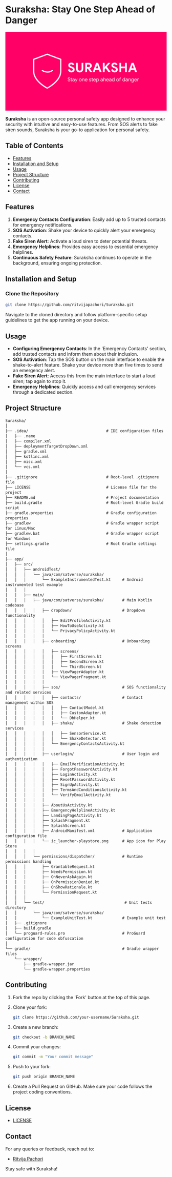 # Suraksha: Stay One Step Ahead of Danger

![Suraksha Logo](https://github.com/ritvijapachori/Suraksha/blob/master/app/src/main/res/drawable/suraksha_banner.png)

**Suraksha** is an open-source personal safety app designed to enhance your security with intuitive and easy-to-use features. From SOS alerts to fake siren sounds, Suraksha is your go-to application for personal safety.

## Table of Contents
- [Features](#features)
- [Installation and Setup](#installation-and-setup)
- [Usage](#usage)
- [Project Structure](#project-structure)
- [Contributing](#contributing)
- [License](#license)
- [Contact](#contact)

## Features

1. **Emergency Contacts Configuration**: Easily add up to 5 trusted contacts for emergency notifications.
2. **SOS Activation**: Shake your device to quickly alert your emergency contacts.
3. **Fake Siren Alert**: Activate a loud siren to deter potential threats.
4. **Emergency Helplines**: Provides easy access to essential emergency helplines.
5. **Continuous Safety Feature**: Suraksha continues to operate in the background, ensuring ongoing protection.

## Installation and Setup

### Clone the Repository

```bash
git clone https://github.com/ritvijapachori/Suraksha.git
```

Navigate to the cloned directory and follow platform-specific setup guidelines to get the app running on your device.

## Usage

- **Configuring Emergency Contacts**: In the 'Emergency Contacts' section, add trusted contacts and inform them about their inclusion.
- **SOS Activation**: Tap the SOS button on the main interface to enable the shake-to-alert feature. Shake your device more than five times to send an emergency alert.
- **Fake Siren Alert**: Access this from the main interface to start a loud siren; tap again to stop it.
- **Emergency Helplines**: Quickly access and call emergency services through a dedicated section.

## Project Structure

```plaintext
Suraksha/
│
├── .idea/                                  # IDE configuration files
│   ├── .name
│   ├── compiler.xml
│   ├── deploymentTargetDropDown.xml
│   ├── gradle.xml
│   ├── kotlinc.xml
│   ├── misc.xml
│   └── vcs.xml
│
├── .gitignore                              # Root-level .gitignore file
├── LICENSE                                 # License file for the project
├── README.md                               # Project documentation
├── build.gradle                            # Root-level Gradle build script
├── gradle.properties                       # Gradle configuration properties
├── gradlew                                 # Gradle wrapper script for Linux/Mac
├── gradlew.bat                             # Gradle wrapper script for Windows
├── settings.gradle                         # Root Gradle settings file
│
├── app/
│   ├── src/
│   │   ├── androidTest/
│   │   │   └── java/com/satverse/suraksha/
│   │   │       └── ExampleInstrumentedTest.kt     # Android instrumented test example
│   │   │
│   │   ├── main/                                  
│   │   │   ├── java/com/satverse/suraksha/        # Main Kotlin codebase
│   │   │   │   ├── dropdown/                      # Dropdown functionality
│   │   │   │   │   ├── EditProfileActivity.kt
│   │   │   │   │   ├── HowToUseActivity.kt
│   │   │   │   │   └── PrivacyPolicyActivity.kt
│   │   │   │   │
│   │   │   │   ├── onboarding/                    # Onboarding screens
│   │   │   │   │   ├── screens/
│   │   │   │   │   │   ├── FirstScreen.kt
│   │   │   │   │   │   ├── SecondScreen.kt
│   │   │   │   │   │   └── ThirdScreen.kt
│   │   │   │   │   ├── ViewPagerAdapter.kt
│   │   │   │   │   └── ViewPagerFragment.kt
│   │   │   │   │
│   │   │   │   ├── sos/                           # SOS functionality and related services
│   │   │   │   │   ├── contacts/                  # Contact management within SOS
│   │   │   │   │   │   ├── ContactModel.kt
│   │   │   │   │   │   ├── CustomAdapter.kt
│   │   │   │   │   │   └── DbHelper.kt
│   │   │   │   │   ├── shake/                     # Shake detection services
│   │   │   │   │   │   ├── SensorService.kt
│   │   │   │   │   │   └── ShakeDetector.kt
│   │   │   │   │   └── EmergencyContactsActivity.kt
│   │   │   │   │
│   │   │   │   ├── userlogin/                     # User login and authentication
│   │   │   │   │   ├── EmailVerificationActivity.kt
│   │   │   │   │   ├── ForgotPasswordActivity.kt
│   │   │   │   │   ├── LoginActivity.kt
│   │   │   │   │   ├── ResetPasswordActivity.kt
│   │   │   │   │   ├── SignUpActivity.kt
│   │   │   │   │   ├── TermsAndConditionsActivity.kt
│   │   │   │   │   └── VerifyEmailActivity.kt
│   │   │   │   │
│   │   │   │   ├── AboutUsActivity.kt
│   │   │   │   ├── EmergencyHelplineActivity.kt
│   │   │   │   ├── LandingPageActivity.kt
│   │   │   │   ├── SplashFragment.kt
│   │   │   │   ├── SplashScreen.kt
│   │   │   │   ├── AndroidManifest.xml            # Application configuration file
│   │   │   │   └── ic_launcher-playstore.png      # App icon for Play Store
│   │   │   │  
│   │   │   └── permissions/dispatcher/            # Runtime permissions handling
│   │   │       ├── GrantableRequest.kt
│   │   │       ├── NeedsPermission.kt
│   │   │       ├── OnNeverAskAgain.kt
│   │   │       ├── OnPermissionDenied.kt
│   │   │       ├── OnShowRationale.kt
│   │   │       └── PermissionRequest.kt
│   │   │
│   │   └── test/                                   # Unit tests directory
│   │       └── java/com/satverse/suraksha/
│   │           └── ExampleUnitTest.kt             # Example unit test
│   ├── .gitignore    
│   ├── build.gradle 
│   └── proguard-rules.pro                         # ProGuard configuration for code obfuscation
│
└── gradle/                                        # Gradle wrapper files
    └── wrapper/
        ├── gradle-wrapper.jar
        └── gradle-wrapper.properties
```

## Contributing

1. Fork the repo by clicking the 'Fork' button at the top of this page.
2. Clone your fork:

    ```bash
    git clone https://github.com/your-username/Suraksha.git
    ```

3. Create a new branch:

    ```bash
    git checkout -b BRANCH_NAME
    ```

4. Commit your changes:

    ```bash
    git commit -m "Your commit message"
    ```

5. Push to your fork:

    ```bash
    git push origin BRANCH_NAME
    ```

6. Create a Pull Request on GitHub. Make sure your code follows the project coding conventions.

## License

- [LICENSE](https://github.com/ritvijapachori/Suraksha/blob/master/LICENSE)

## Contact

For any queries or feedback, reach out to:
- [Ritvija Pachori](mailto:ritvija.pachori@email.com)

Stay safe with Suraksha!
